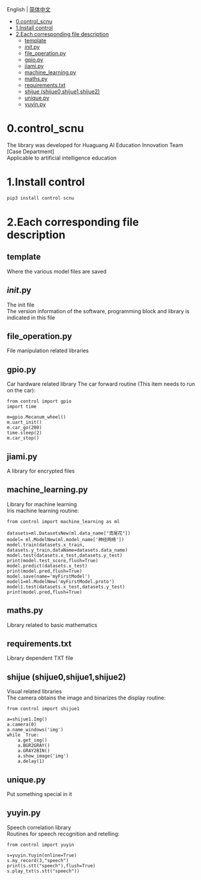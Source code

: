 English | [简体中文](README_cn.md)
- [0.control_scnu](#0control_scnu)
- [1.Install control](#1install-control)
- [2.Each corresponding file description](#2each-corresponding-file-description)
  - [template](#template)
  - [_init_.py](#initpy)
  - [file_operation.py](#file_operationpy)
  - [gpio.py](#gpiopy)
  - [jiami.py](#jiamipy)
  - [machine_learning.py](#machine_learningpy)
  - [maths.py](#mathspy)
  - [requirements.txt](#requirementstxt)
  - [shijue (shijue0,shijue1,shijue2)](#shijue-shijue0shijue1shijue2)
  - [unique.py](#uniquepy)
  - [yuyin.py](#yuyinpy)
# 0.control_scnu
The library was developed for Huaguang AI Education Innovation Team [Case Department]    
Applicable to artificial intelligence education

# 1.Install control
```python
pip3 install control-scnu
```

# 2.Each corresponding file description
## template
Where the various model files are saved

## _init_.py
The init file  
The version information of the software, programming block and library is indicated in this file

## file_operation.py
File manipulation related libraries

## gpio.py
Car hardware related library 
The car forward routine (This item needs to run on the car):
```
from control import gpio
import time

m=gpio.Mecanum_wheel()
m.uart_init()
m.car_go(200)
time.sleep(2)
m.car_stop()
```

## jiami.py
A library for encrypted files

## machine_learning.py
Library for machine learning    
Iris machine learning routine:
```
from control import machine_learning as ml

datasets=ml.DatasetsNew(ml.data_name["鸢尾花"])
model= ml.ModelNew(ml.model_name['神经网络'])
model.train(datasets.x_train, datasets.y_train,dataName=datasets.data_name)
model.test(datasets.x_test,datasets.y_test)
print(model.test_score,flush=True)
model.predict(datasets.x_test)
print(model.pred,flush=True)
model.save(name='myFirstModel')
model1=ml.ModelNew('myFirstModel.proto')
model1.test(datasets.x_test,datasets.y_test)
print(model.pred,flush=True)
```

## maths.py
Library related to basic mathematics

## requirements.txt
Library dependent TXT file

## shijue (shijue0,shijue1,shijue2)
Visual related libraries   
The camera obtains the image and binarizes the display routine:
```
from control import shijue1

a=shijue1.Img()
a.camera(0)
a.name_windows('img')
while  True:
    a.get_img()
    a.BGR2GRAY()
    a.GRAY2BIN()
    a.show_image('img')
    a.delay(1)
```

## unique.py
Put something special in it

## yuyin.py
Speech correlation library    
Routines for speech recognition and retelling:
```
from control import yuyin

s=yuyin.Yuyin(online=True) 
s.my_record(3,"speech")   
print(s.stt("speech"),flush=True)  
s.play_txt(s.stt("speech"))  
